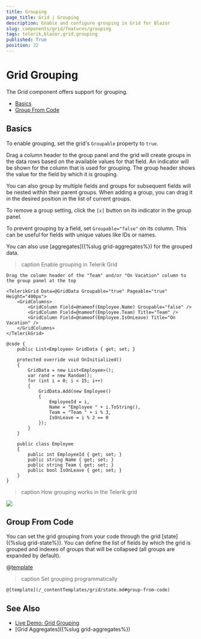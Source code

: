 ```yaml
---
title: Grouping
page_title: Grid | Grouping
description: Enable and configure grouping in Grid for Blazor
slug: components/grid/features/grouping
tags: telerik,blazor,grid,grouping
published: True
position: 22
---
```


# Grid Grouping

The Grid component offers support for grouping.

* [Basics](#basics)
* [Group From Code](#group-from-code)

## Basics

To enable grouping, set the grid's `Groupable` property to `true`.

Drag a column header to the group panel and the grid will create groups in the data rows based on the available values for that field. An indicator will be shown for the column that is used for grouping. The group header shows the value for the field by which it is grouping.

You can also group by multiple fields and groups for subsequent fields will be nested within their parent groups. When adding a group, you can drag it in the desired position in the list of current groups.

To remove a group setting, click the `[x]` button on its indicator in the group panel.

To prevent grouping by a field, set `Groupable="false"` on its column. This can be useful for fields with unique values like IDs or names.

You can also use [aggregates]({%slug grid-aggregates%}) for the grouped data.

>caption Enable grouping in Telerik Grid

````CSHTML
Drag the column header of the "Team" and/or "On Vacation" column to the group panel at the top

<TelerikGrid Data=@GridData Groupable="true" Pageable="true" Height="400px">
    <GridColumns>
        <GridColumn Field=@nameof(Employee.Name) Groupable="false" />
        <GridColumn Field=@nameof(Employee.Team) Title="Team" />
        <GridColumn Field=@nameof(Employee.IsOnLeave) Title="On Vacation" />
    </GridColumns>
</TelerikGrid>

@code {
    public List<Employee> GridData { get; set; }

    protected override void OnInitialized()
    {
        GridData = new List<Employee>();
        var rand = new Random();
        for (int i = 0; i < 15; i++)
        {
            GridData.Add(new Employee()
            {
                EmployeeId = i,
                Name = "Employee " + i.ToString(),
                Team = "Team " + i % 3,
                IsOnLeave = i % 2 == 0
            });
        }
    }

    public class Employee
    {
        public int EmployeeId { get; set; }
        public string Name { get; set; }
        public string Team { get; set; }
        public bool IsOnLeave { get; set; }
    }
}
````

>caption How grouping works in the Telerik grid

![](images/grouping-overview.gif)


## Group From Code

You can set the grid grouping from your code through the grid [state]({%slug grid-state%}). You can define the list of fields by which the grid is grouped and indexes of groups that will be collapsed (all groups are expanded by default).

@[template](/_contentTemplates/grid/state.md#initial-state)

>caption Set grouping programmatically

````CSHTML
@[template](/_contentTemplates/grid/state.md#group-from-code)
````

## See Also

  * [Live Demo: Grid Grouping](https://demos.telerik.com/blazor-ui/grid/grouping)
  * [Grid Aggregates]({%slug grid-aggregates%})
   
  
